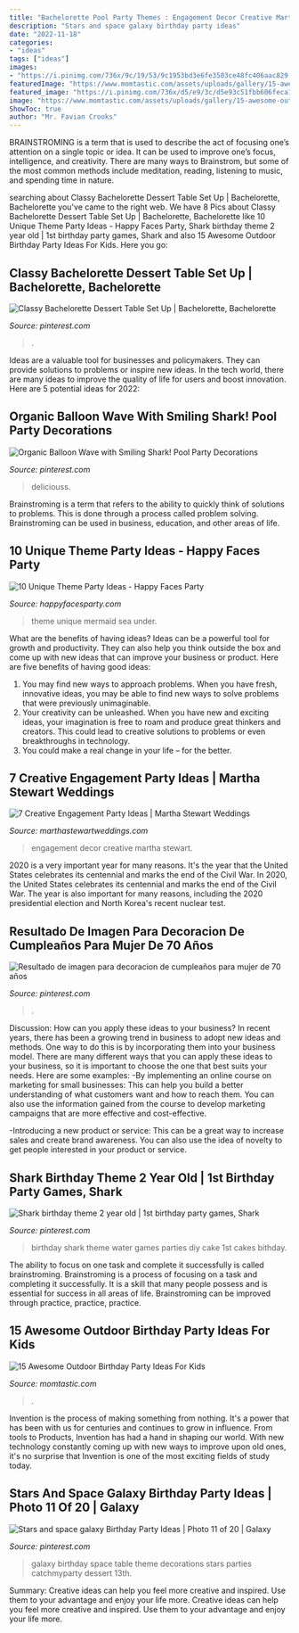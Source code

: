 ```yaml
---
title: "Bachelorette Pool Party Themes : Engagement Decor Creative Martha Stewart"
description: "Stars and space galaxy birthday party ideas"
date: "2022-11-18"
categories:
- "ideas"
tags: ["ideas"]
images:
- "https://i.pinimg.com/736x/9c/19/53/9c1953bd3e6fe3503ce48fc406aac829.jpg"
featuredImage: "https://www.momtastic.com/assets/uploads/gallery/15-awesome-outdoor-party-ideas-for-kids/outdoor-kids-birthday-party-ideas-1-movie.jpg"
featured_image: "https://i.pinimg.com/736x/d5/e9/3c/d5e93c51fbb606feca1a0ccf39b5e297--girl-parties-dessert-tables.jpg"
image: "https://www.momtastic.com/assets/uploads/gallery/15-awesome-outdoor-party-ideas-for-kids/outdoor-kids-birthday-party-ideas-1-movie.jpg"
ShowToc: true
author: "Mr. Favian Crooks"
---
```



BRAINSTROMING is a term that is used to describe the act of focusing one’s attention on a single topic or idea. It can be used to improve one’s focus, intelligence, and creativity. There are many ways to Brainstrom, but some of the most common methods include meditation, reading, listening to music, and spending time in nature.

	

		
searching about Classy Bachelorette Dessert Table Set Up | Bachelorette, Bachelorette you've came to the right web. We have 8 Pics about Classy Bachelorette Dessert Table Set Up | Bachelorette, Bachelorette like 10 Unique Theme Party Ideas - Happy Faces Party, Shark birthday theme 2 year old | 1st birthday party games, Shark and also 15 Awesome Outdoor Birthday Party Ideas For Kids. Here you go:
		
    
## Classy Bachelorette Dessert Table Set Up | Bachelorette, Bachelorette

<img loading=lazy src="https://i.pinimg.com/736x/95/fb/db/95fbdbaf8f09812581cbd56008652c58.jpg" onerror="this.onerror=null;this.src='https://tse2.mm.bing.net/th?id=OIP.g8eKuPxv27SqzSzne5V4GQHaJ3&amp;pid=15.1';" alt="Classy Bachelorette Dessert Table Set Up | Bachelorette, Bachelorette">

_Source: pinterest.com_

>. 

	

Ideas are a valuable tool for businesses and policymakers. They can provide solutions to problems or inspire new ideas. In the tech world, there are many ideas to improve the quality of life for users and boost innovation. Here are 5 potential ideas for 2022: 

    
## Organic Balloon Wave With Smiling Shark! Pool Party Decorations

<img loading=lazy src="https://i.pinimg.com/736x/c6/31/b3/c631b3cc9fb9947a5aaafefa9074b5a2.jpg" onerror="this.onerror=null;this.src='https://tse2.mm.bing.net/th?id=OIP.zqmGEQQtZtX36SdpPU4zfgHaJ3&amp;pid=15.1';" alt="Organic Balloon Wave with Smiling Shark! Pool Party Decorations">

_Source: pinterest.com_

>deliciouss. 

	

Brainstroming is a term that refers to the ability to quickly think of solutions to problems. This is done through a process called problem solving. Brainstroming can be used in business, education, and other areas of life.

    
## 10 Unique Theme Party Ideas - Happy Faces Party

<img loading=lazy src="http://happyfacesparty.com/wp-content/uploads/2017/08/061afc44f5c3b002e46f9fed9352737d.jpg" onerror="this.onerror=null;this.src='https://tse4.mm.bing.net/th?id=OIP.LtvcQbEKNtQZ_01sy3iDNQHaLH&amp;pid=15.1';" alt="10 Unique Theme Party Ideas - Happy Faces Party">

_Source: happyfacesparty.com_

>theme unique mermaid sea under. 

	

What are the benefits of having ideas?
Ideas can be a powerful tool for growth and productivity. They can also help you think outside the box and come up with new ideas that can improve your business or product. Here are five benefits of having good ideas: 
1. You may find new ways to approach problems. When you have fresh, innovative ideas, you may be able to find new ways to solve problems that were previously unimaginable. 
2. Your creativity can be unleashed. When you have new and exciting ideas, your imagination is free to roam and produce great thinkers and creators. This could lead to creative solutions to problems or even breakthroughs in technology. 
3. You could make a real change in your life – for the better.

    
## 7 Creative Engagement Party Ideas | Martha Stewart Weddings

<img loading=lazy src="http://assets.marthastewartweddings.com/styles/wmax-1500/d37/engagement-party-decor-streamers-1215/engagement-party-decor-streamers-1215_horiz.jpg?itok=UiGvzPUw" onerror="this.onerror=null;this.src='https://tse3.mm.bing.net/th?id=OIP.NbsLHdCXcHsN-EhS8LwghQHaEL&amp;pid=15.1';" alt="7 Creative Engagement Party Ideas | Martha Stewart Weddings">

_Source: marthastewartweddings.com_

>engagement decor creative martha stewart. 

	

2020 is a very important year for many reasons. It's the year that the United States celebrates its centennial and marks the end of the Civil War.
In 2020, the United States celebrates its centennial and marks the end of the Civil War. The year is also important for many reasons, including the 2020 presidential election and North Korea's recent nuclear test.

    
## Resultado De Imagen Para Decoracion De Cumpleaños Para Mujer De 70 Años

<img loading=lazy src="https://i.pinimg.com/736x/9c/19/53/9c1953bd3e6fe3503ce48fc406aac829.jpg" onerror="this.onerror=null;this.src='https://tse4.mm.bing.net/th?id=OIP.NzB2c6sFSuSU5_3slG8NHAHaLH&amp;pid=15.1';" alt="Resultado de imagen para decoracion de cumpleaños para mujer de 70 años">

_Source: pinterest.com_

>. 

	

Discussion: How can you apply these ideas to your business?
In recent years, there has been a growing trend in business to adopt new ideas and methods. One way to do this is by incorporating them into your business model. There are many different ways that you can apply these ideas to your business, so it is important to choose the one that best suits your needs. Here are some examples: 
-By implementing an online course on marketing for small businesses: This can help you build a better understanding of what customers want and how to reach them. You can also use the information gained from the course to develop marketing campaigns that are more effective and cost-effective. 

-Introducing a new product or service: This can be a great way to increase sales and create brand awareness. You can also use the idea of novelty to get people interested in your product or service.

    
## Shark Birthday Theme 2 Year Old | 1st Birthday Party Games, Shark

<img loading=lazy src="https://i.pinimg.com/736x/84/29/ee/8429ee44592beb284cf34cceb66a54af.jpg" onerror="this.onerror=null;this.src='https://tse3.mm.bing.net/th?id=OIP.thEsr4__rblqn9Hc4wrseQHaJ3&amp;pid=15.1';" alt="Shark birthday theme 2 year old | 1st birthday party games, Shark">

_Source: pinterest.com_

>birthday shark theme water games parties diy cake 1st cakes bithday. 

	

The ability to focus on one task and complete it successfully is called brainstroming. Brainstroming is a process of focusing on a task and completing it successfully. It is a skill that many people possess and is essential for success in all areas of life. Brainstroming can be improved through practice, practice, practice.

    
## 15 Awesome Outdoor Birthday Party Ideas For Kids

<img loading=lazy src="https://www.momtastic.com/assets/uploads/gallery/15-awesome-outdoor-party-ideas-for-kids/outdoor-kids-birthday-party-ideas-1-movie.jpg" onerror="this.onerror=null;this.src='https://tse1.mm.bing.net/th?id=OIP.tkPTdujs6CpHbXlvUUSY2gHaLH&amp;pid=15.1';" alt="15 Awesome Outdoor Birthday Party Ideas For Kids">

_Source: momtastic.com_

>. 

	

Invention is the process of making something from nothing. It's a power that has been with us for centuries and continues to grow in influence. From tools to Products, Invention has had a hand in shaping our world. With new technology constantly coming up with new ways to improve upon old ones, it's no surprise that Invention is one of the most exciting fields of study today.

    
## Stars And Space Galaxy Birthday Party Ideas | Photo 11 Of 20 | Galaxy

<img loading=lazy src="https://i.pinimg.com/736x/d5/e9/3c/d5e93c51fbb606feca1a0ccf39b5e297--girl-parties-dessert-tables.jpg" onerror="this.onerror=null;this.src='https://tse4.mm.bing.net/th?id=OIP.JoMDQUZMSXtNtmCSVTxiAwHaJ3&amp;pid=15.1';" alt="Stars and space galaxy Birthday Party Ideas | Photo 11 of 20 | Galaxy">

_Source: pinterest.com_

>galaxy birthday space table theme decorations stars parties catchmyparty dessert 13th. 

	

Summary: Creative ideas can help you feel more creative and inspired. Use them to your advantage and enjoy your life more.
Creative ideas can help you feel more creative and inspired. Use them to your advantage and enjoy your life more.


